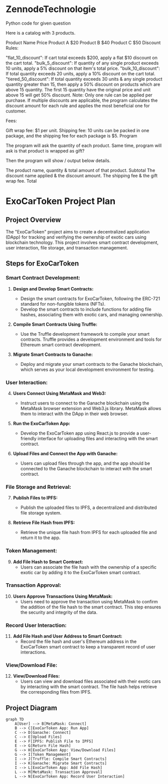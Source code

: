 # ZennodeTechnologie
Python code for given question

Here is a catalog with 3 products.

Product Name	Price
Product A	$20
Product B	$40
Product C	$50
Discount Rules:

"flat_10_discount": If cart total exceeds $200, apply a flat $10 discount on the cart total.
"bulk_5_discount": If quantity of any single product exceeds 10 units, apply a 5% discount on that item's total price.
"bulk_10_discount": If total quantity exceeds 20 units, apply a 10% discount on the cart total.
"tiered_50_discount": If total quantity exceeds 30 units & any single product quantity greater than 15, then apply a 50% discount on products which are above  15 quantity. The first 15 quantity have the original price and unit above 15 will get 50% discount.
Note: Only one rule can be applied per purchase. If multiple discounts are applicable, the program calculates the discount amount for each rule and applies the most beneficial one for customer.

Fees:

Gift wrap fee: $1 per unit.
Shipping fee: 10 units can be packed in one package, and the shipping fee for each package is $5.
Program

The program will ask the quantity of each product. Same time, program will ask is that product is wrapped as gift?

Then the program will show / output below details.

The product name, quantity & total amount of that product.
Subtotal
The discount name applied & the discount amount.
The shipping fee & the gift wrap fee.
Total

# ExoCarToken Project Plan

## Project Overview

The "ExoCarToken" project aims to create a decentralized application (DApp) for tracking and verifying the ownership of exotic cars using blockchain technology. This project involves smart contract development, user interaction, file storage, and transaction management.

## Steps for ExoCarToken

### Smart Contract Development:

1. **Design and Develop Smart Contracts:**
   - Design the smart contracts for ExoCarToken, following the ERC-721 standard for non-fungible tokens (NFTs).
   - Develop the smart contracts to include functions for adding file hashes, associating them with exotic cars, and managing ownership.

2. **Compile Smart Contracts Using Truffle:**
   - Use the Truffle development framework to compile your smart contracts. Truffle provides a development environment and tools for Ethereum smart contract development.

3. **Migrate Smart Contracts to Ganache:**
   - Deploy and migrate your smart contracts to the Ganache blockchain, which serves as your local development environment for testing.

### User Interaction:

4. **Users Connect Using MetaMask and Web3:**
   - Instruct users to connect to the Ganache blockchain using the MetaMask browser extension and Web3.js library. MetaMask allows them to interact with the DApp in their web browser.

5. **Run the ExoCarToken App:**
   - Develop the ExoCarToken app using React.js to provide a user-friendly interface for uploading files and interacting with the smart contract.

6. **Upload Files and Connect the App with Ganache:**
   - Users can upload files through the app, and the app should be connected to the Ganache blockchain to interact with the smart contract.

### File Storage and Retrieval:

7. **Publish Files to IPFS:**
   - Publish the uploaded files to IPFS, a decentralized and distributed file storage system.

8. **Retrieve File Hash from IPFS:**
   - Retrieve the unique file hash from IPFS for each uploaded file and return it to the app.

### Token Management:

9. **Add File Hash to Smart Contract:**
   - Users can associate the file hash with the ownership of a specific exotic car by adding it to the ExoCarToken smart contract.

### Transaction Approval:

10. **Users Approve Transactions Using MetaMask:**
    - Users need to approve the transaction using MetaMask to confirm the addition of the file hash to the smart contract. This step ensures the security and integrity of the data.

### Record User Interaction:

11. **Add File Hash and User Address to Smart Contract:**
    - Record the file hash and user's Ethereum address in the ExoCarToken smart contract to keep a transparent record of user interactions.

### View/Download File:

12. **View/Download Files:**
    - Users can view and download files associated with their exotic cars by interacting with the smart contract. The file hash helps retrieve the corresponding files from IPFS.

## Project Diagram

```mermaid
graph TD
    A[User] --> B[MetaMask: Connect]
    B --> C[ExoCarToken App: Run App]
    C --> D[Ganache: Connect]
    C --> E[Upload Files]
    E --> F[IPFS: Publish File to IPFS]
    E --> G[Return File Hash]
    G --> H[ExoCarToken App: View/Download Files]
    G --> I[Token Management]
    I --> J[Truffle: Compile Smart Contracts]
    I --> K[Ganache: Migrate Smart Contracts]
    I --> L[ExoCarToken App: Add File Hash]
    L --> M[MetaMask: Transaction Approval]
    L --> N[ExoCarToken App: Record User Interaction]

